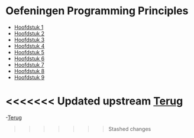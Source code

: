 # Oefeningen Programming Principles
- [Hoofdstuk 1](/Index/Oefeningen-PP/Hfdst1.md)
- [Hoofdstuk 2](/Index/Oefeningen-PP/Hfdst2.md)
- [Hoofdstuk 3](/Index/Oefeningen-PP/Hfdst3.md)
- [Hoofdstuk 4](/Index/Oefeningen-PP/hfdst4.md)
- [Hoofdstuk 5](/Index/Oefeningen-PP/Hfdst5.md)
- [Hoofdstuk 6](/Index/Oefeningen-PP/Hfdst6.md)
- [Hoofdstuk 7](/Index/Oefeningen-PP/Hfdst7.md)
- [Hoofdstuk 8](/Index/Oefeningen-PP/Hfdst8.md)
- [Hoofdstuk 9](/Index/Oefeningen-PP/Hfdst9.md)

<<<<<<< Updated upstream
[Terug](/README.md)
=======
-[Terug](/README.md)
>>>>>>> Stashed changes
